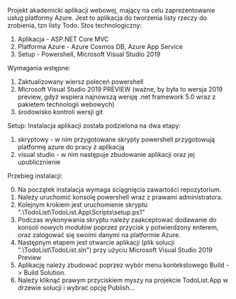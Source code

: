 Projekt akademicki aplikacji webowej, mający na celu zaprezentowanie usług platformy Azure. 
Jest to aplikacja do tworzenia listy rzeczy do zrobienia, tzn listy Todo.
Stos technologiczny:
1) Aplikacja - ASP.NET Core MVC
2) Platforma Azure - Azure Cosmos DB, Azure App Service
3) Setup - Powershell, Microsoft Visual Studio 2019

Wymagania wstępne: 
1) Zaktualizowany wiersz poleceń powershell
2) Microsoft Visual Studio 2019 PREVIEW (ważne, by była to wersja 2019 preview, gdyż wspiera najnowszą wersję .net framework 5.0 wraz z pakietem technologii webowych)
3) środowisko kontroli wersji git

Setup: 
Instalacja aplikacji została podzielona na dwa etapy: 
1) skryptowy - w nim przygotowane skrypty powershell przygotowują platformę azure do pracy z aplikacją
2) visual studio - w nim następuje zbudowanie aplikacji oraz jej upublicznienie

Przebieg instalacji:

0. Na początek instalacja wymaga ściągnięcia zawartości repozytorium.
1. Należy uruchomić konsolę powershell wraz z prawami administratora.
2. Kolejnym krokiem jest uruchomienie skryptu ".\TodoList\TodoList.App\Scripts\setup.ps1"
3. Podczas wykonywania skryptu należy zaakceptować dodawanie do konsoli nowych modułów poprzez przycisk y potwierdzony enterem, oraz zalogować się swoimi danymi na platformie Azure.
4. Następnym etapem jest otwarcie aplikacji (plik solucji ".\TodoList\TodoList.sln") przy użyciu Microsoft Visual Studio 2019 Preview
5. Aplikację należy zbudować poprzez wybór menu kontekstowego Build -> Build Solution.
6. Należy kliknąć prawym przyciskiem myszy na projekcie TodoList.App w drzewie solucji i wybrać opcję Publish...
